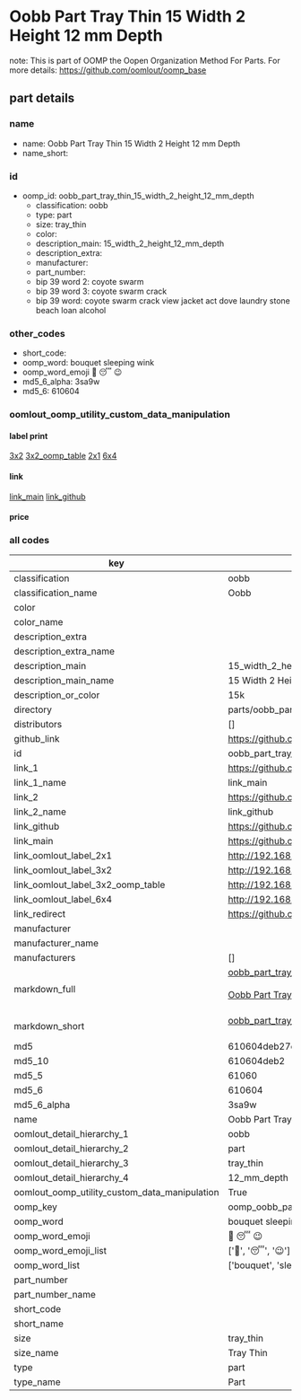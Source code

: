 # Oobb Part Tray Thin 15 Width 2 Height 12 mm Depth  

note: This is part of OOMP the Oopen Organization Method For Parts. For more details: https://github.com/oomlout/oomp_base

##  part details
  







### name
* name: Oobb Part Tray Thin 15 Width 2 Height 12 mm Depth
* name_short: 
### id
* oomp_id: oobb_part_tray_thin_15_width_2_height_12_mm_depth
  * classification: oobb
  * type: part
  * size: tray_thin
  * color: 
  * description_main: 15_width_2_height_12_mm_depth
  * description_extra: 
  * manufacturer: 
  * part_number: 
  * bip 39 word 2: coyote swarm
  * bip 39 word 3: coyote swarm crack
  * bip 39 word: coyote swarm crack view jacket act dove laundry stone beach loan alcohol

### other_codes
* short_code: 
* oomp_word: bouquet sleeping wink
* oomp_word_emoji :bouquet: :sleeping: :wink:
* md5_6_alpha: 3sa9w
* md5_6: 610604






### oomlout_oomp_utility_custom_data_manipulation
#### label print
[3x2](http://192.168.1.245:1112/?label=oomp%203sa9w)
[3x2_oomp_table](http://192.168.1.108:1112/?label=oomp%203sa9w)
[2x1](http://192.168.1.242:1112/?label=oomp%203sa9w)
[6x4](http://192.168.1.55:1112/?label=oomp%203sa9w)    

#### link

[link_main](https://github.com/oomlout/oomlout_oomp_version_1_messy/tree/main/parts/oobb_part_tray_thin_15_width_2_height_12_mm_depth) [link_github](https://github.com/oomlout/oomlout_oomp_version_1_messy/tree/main/parts/oobb_part_tray_thin_15_width_2_height_12_mm_depth)                             

#### price







### all codes 
| key | value |  
| --- | --- |  
| classification | oobb |  
| classification_name | Oobb |  
| color |  |  
| color_name |  |  
| description_extra |  |  
| description_extra_name |  |  
| description_main | 15_width_2_height_12_mm_depth |  
| description_main_name | 15 Width 2 Height 12 mm Depth |  
| description_or_color | 15k |  
| directory | parts/oobb_part_tray_thin_15_width_2_height_12_mm_depth |  
| distributors | [] |  
| github_link | https://github.com/oomlout/oomlout_oomp_part_src/tree/main/parts/oobb_part_tray_thin_15_width_2_height_12_mm_depth |  
| id | oobb_part_tray_thin_15_width_2_height_12_mm_depth |  
| link_1 | https://github.com/oomlout/oomlout_oomp_version_1_messy/tree/main/parts/oobb_part_tray_thin_15_width_2_height_12_mm_depth |  
| link_1_name | link_main |  
| link_2 | https://github.com/oomlout/oomlout_oomp_version_1_messy/tree/main/parts/oobb_part_tray_thin_15_width_2_height_12_mm_depth |  
| link_2_name | link_github |  
| link_github | https://github.com/oomlout/oomlout_oomp_version_1_messy/tree/main/parts/oobb_part_tray_thin_15_width_2_height_12_mm_depth |  
| link_main | https://github.com/oomlout/oomlout_oomp_version_1_messy/tree/main/parts/oobb_part_tray_thin_15_width_2_height_12_mm_depth |  
| link_oomlout_label_2x1 | http://192.168.1.242:1112/?label=oomp%203sa9w |  
| link_oomlout_label_3x2 | http://192.168.1.245:1112/?label=oomp%203sa9w |  
| link_oomlout_label_3x2_oomp_table | http://192.168.1.108:1112/?label=oomp%203sa9w |  
| link_oomlout_label_6x4 | http://192.168.1.55:1112/?label=oomp%203sa9w |  
| link_redirect | https://github.com/oomlout/oomlout_oomp_version_1_messy/tree/main/parts/oobb_part_tray_thin_15_width_2_height_12_mm_depth |  
| manufacturer |  |  
| manufacturer_name |  |  
| manufacturers | [] |  
| markdown_full | [oobb_part_tray_thin_15_width_2_height_12_mm_depth](none)<br>[](none)<br>[Oobb Part Tray Thin 15 Width 2 Height 12 Mm Depth](none)<br><br> |  
| markdown_short | [oobb_part_tray_thin_15_width_2_height_12_mm_depth](none)<br><br> |  
| md5 | 610604deb27da83809bb8f3e63b6d98d |  
| md5_10 | 610604deb2 |  
| md5_5 | 61060 |  
| md5_6 | 610604 |  
| md5_6_alpha | 3sa9w |  
| name | Oobb Part Tray Thin 15 Width 2 Height 12 mm Depth |  
| oomlout_detail_hierarchy_1 | oobb |  
| oomlout_detail_hierarchy_2 | part |  
| oomlout_detail_hierarchy_3 | tray_thin |  
| oomlout_detail_hierarchy_4 | 12_mm_depth |  
| oomlout_oomp_utility_custom_data_manipulation | True |  
| oomp_key | oomp_oobb_part_tray_thin_15_width_2_height_12_mm_depth |  
| oomp_word | bouquet sleeping wink |  
| oomp_word_emoji | :bouquet: :sleeping: :wink: |  
| oomp_word_emoji_list | [':bouquet:', ':sleeping:', ':wink:'] |  
| oomp_word_list | ['bouquet', 'sleeping', 'wink'] |  
| part_number |  |  
| part_number_name |  |  
| short_code |  |  
| short_name |  |  
| size | tray_thin |  
| size_name | Tray Thin |  
| type | part |  
| type_name | Part |  
